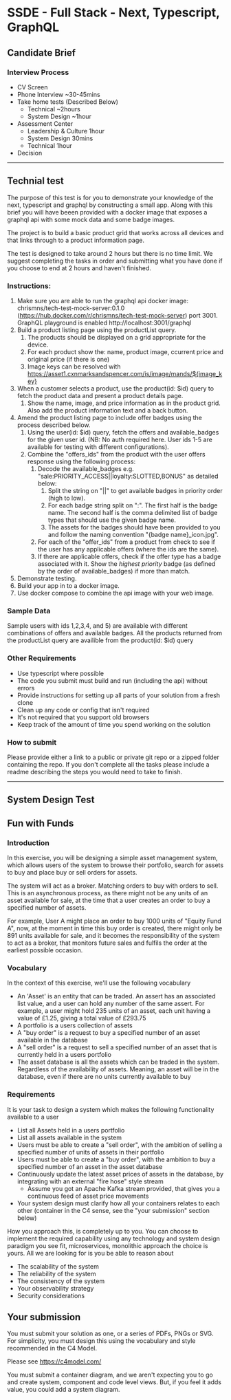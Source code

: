 # SSDE - Full Stack - Next, Typescript, GraphQL 

## Candidate Brief

### Interview Process

- CV Screen
- Phone Interview ~30-45mins
- Take home tests (Described Below)
	- Technical ~2hours
	- System Design ~1hour
- Assessment Center
	- Leadership & Culture 1hour
	- System Design 30mins
	- Technical 1hour
- Decision

---

## Technial test

The purpose of this test is for you to demonstrate your knowledge of the next, typescript and graphql by constructing a small app. Along with this brief you will have beeen provided with a docker image that exposes a graphql api with some mock data and some badge images.

The project is to build a basic product grid that works across all devices and that links through to a product information page.

The test is designed to take around 2 hours but there is no time limit. We suggest completing the tasks in order and submitting what you have done if you choose to end at 2 hours and haven't finished.

### Instructions:

1. Make sure you are able to run the graphql api docker image: chrismns/tech-test-mock-server:0.1.0 (https://hub.docker.com/r/chrismns/tech-test-mock-server) port 3001. GraphQL playground is enabled http://localhost:3001/graphql
2. Build a product listing page using the productList query.
	1. The products should be displayed on a grid appropriate for the device. 
	2. For each product show the: name, product image, ccurrent price and original price (if there is one)
	3. Image keys can be resolved with https://asset1.cxnmarksandspencer.com/is/image/mands/${image_key}
3. When a customer selects a product, use the product(id: $id) query to fetch the product data and present a product details page. 
	1. Show the name, image, and price information as in the product grid. Also add the product information text and a back button. 
4. Amend the product listing page to include offer badges using the process described below.
    1. Using the user(id: $id) query, fetch the offers and available_badges for the given user id. (NB: No auth required here. User ids 1-5 are available for testing with different configurations).
    2. Combine the "offers_ids" from the product with the user offers response using the following process:
        1. Decode the available_badges e.g. "sale:PRIORITY_ACCESS||loyalty:SLOTTED,BONUS" as detailed below:
            1. Split the string on "||" to get available badges in priority order (high to low).
            2. For each badge string split on ":". The first half is the badge name. The second half is the comma delimited list of badge types that should use the given badge name.
            3. The assets for the badges should have been provided to you and follow the naming convention "{badge name}_icon.jpg".
		2. For each of the "offer_ids" from a product from check to see if the user has any applicable offers (where the ids are the same).
		3. If there are applicable offers, check if the offer type has a badge associated with it. Show the *highest priority* badge (as defined by the order of available_badges) if more than match.
5. Demonstrate testing.
6. Build your app in to a docker image.
7. Use docker compose to combine the api image with your web image.

### Sample Data
Sample users with ids 1,2,3,4, and 5) are available with different combinations of offers and available badges.
All the products returned from the productList query are availible from the product(id: $id) query

### Other Requirements
- Use typescript where possible
- The code you submit must build and run (including the api) without errors
- Provide instructions for setting up all parts of your solution from a fresh clone
- Clean up any code or config that isn't required
- It's not required that you support old browsers
- Keep track of the amount of time you spend working on the solution

### How to submit
Please provide either a link to a public or private git repo or a zipped folder containing the repo.
If you don't complete all the tasks please include a readme describing the steps you would need to take to finish.

---

## System Design Test

## Fun with Funds

### Introduction

In this exercise, you will be designing a simple asset management system, which allows users of the system to browse their portfolio, search for assets to buy and place buy or sell orders for assets.

The system will act as a broker. Matching orders to buy with orders to sell. This is an asynchronous process, as there might not be any units of an asset available for sale, at the time that a user creates an order to buy a specified number of assets.

For example, User A might place an order to buy 1000 units of "Equity Fund A", now, at the moment in time this buy order is created, there might only be 891 units available for sale, and it becomes the responsibility of the system to act as a broker, that monitors future sales and fulfils the order at the earliest possible occasion.

### Vocabulary

In the context of this exercise, we'll use the following vocabulary

- An 'Asset' is an entity that can be traded. An assert has an associated list value, and a user can hold any number of the same assert. For example, a user might hold 235 units of an asset, each unit having a value of £1.25, giving a total value of £293.75
- A portfolio is a users collection of assets
- A "buy order" is a request to buy a specified number of an asset available in the database
- A "sell order" is a request to sell a specified number of an asset that is currently held in a users portfolio
- The asset database is all the assets which can be traded in the system. Regardless of the availability of assets. Meaning,  an asset will be in the database, even if there are no units currently available to buy

### Requirements

It is your task to design a system which makes the following functionality available to a user

- List all Assets held in a users portfolio
- List all assets available in the system
- Users must be able to create a "sell order", with the ambition of selling a specified number of units of assets in their portfolio
- Users must be able to create a "buy order", with the ambition to buy a specified number of an asset in the asset database
- Continuously update the latest asset prices of assets in the database, by integrating with an external "fire hose" style stream
    - Assume you got an Apache Kafka stream provided, that gives you a continuous feed of asset price movements 
- Your system design must clarify how all your containers relates to each other (container in the C4 sense, see the "your submission" section below)

How you approach this, is completely up to you. You can choose to implement the required capability using any technology and system design paradigm you see fit, microservices, monolithic approach the choice is yours. All we are looking for is you be able to reason about

- The scalability of the system
- The reliability of the system
- The consistency of the system
- Your observability strategy
- Security considerations

## Your submission

You must submit your solution as one, or a series of PDFs, PNGs or SVG. For simplicity, you must design this using the vocabulary and style recommended in the C4 Model.

Please see https://c4model.com/

You must submit a container diagram, and we aren't expecting you to go and create system, component and code level views. But, if you feel it adds value, you could add a system diagram.
